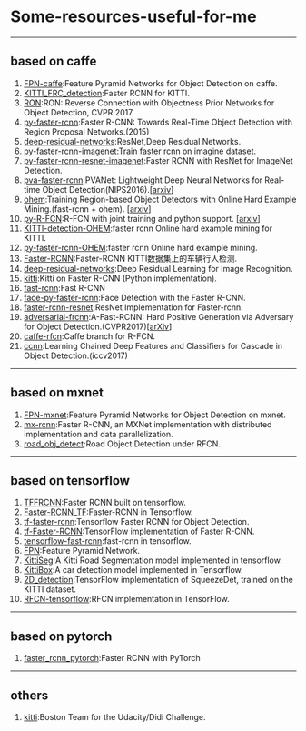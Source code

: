 # Some-resources-useful-for-me

----
## based on caffe
1. [FPN-caffe](https://github.com/unsky/FPN-caffe):Feature Pyramid Networks for Object Detection on caffe. 
2. [KITTI_FRC_detection](https://github.com/unsky/KITTI_FRC_detection):Faster RCNN for KITTI.
3. [RON](https://github.com/taokong/RON):RON: Reverse Connection with Objectness Prior Networks for Object Detection, CVPR 2017.
4. [py-faster-rcnn](https://github.com/rbgirshick/py-faster-rcnn):Faster R-CNN: Towards Real-Time Object Detection with Region Proposal Networks.(2015)
5. [deep-residual-networks](https://github.com/KaimingHe/deep-residual-networks):ResNet,Deep Residual Networks.
6. [py-faster-rcnn-imagenet](https://github.com/andrewliao11/py-faster-rcnn-imagenet):Train faster rcnn on imagine dataset.
7. [py-faster-rcnn-resnet-imagenet](https://github.com/tianzhi0549/py-faster-rcnn-resnet-imagenet):Faster RCNN with ResNet for ImageNet Detection.
8. [pva-faster-rcnn](https://github.com/sanghoon/pva-faster-rcnn):PVANet: Lightweight Deep Neural Networks for Real-time Object Detection(NIPS2016).[[arxiv](https://arxiv.org/abs/1611.08588)]
9. [ohem](https://github.com/abhi2610/ohem):Training Region-based Object Detectors with Online Hard Example Mining.(fast-rcnn + ohem). [[arxiv](https://arxiv.org/abs/1604.03540)]
10. [py-R-FCN](https://github.com/YuwenXiong/py-R-FCN):R-FCN with joint training and python support. [[arxiv](https://arxiv.org/abs/1605.06409)]
11. [KITTI-detection-OHEM](https://github.com/manutdzou/KITTI-detection-OHEM):faster rcnn Online hard example mining for KITTI.
12. [py-faster-rcnn-OHEM](https://github.com/manutdzou/py-faster-rcnn-OHEM):faster rcnn Online hard example mining.
13. [Faster-RCNN](https://github.com/JayMarx/Faster-RCNN):Faster-RCNN KITTI数据集上的车辆行人检测.
14. [deep-residual-networks](https://github.com/KaimingHe/deep-residual-networks):Deep Residual Learning for Image Recognition.
15. [kitti](https://github.com/MarvinTeichmann/kitti):Kitti on Faster R-CNN (Python implementation).
16. [fast-rcnn](https://github.com/rbgirshick/fast-rcnn):Fast R-CNN
17. [face-py-faster-rcnn](https://github.com/playerkk/face-py-faster-rcnn):Face Detection with the Faster R-CNN.
18. [faster-rcnn-resnet](https://github.com/Eniac-Xie/faster-rcnn-resnet):ResNet Implementation for Faster-rcnn.
19. [adversarial-frcnn](https://github.com/xiaolonw/adversarial-frcnn):A-Fast-RCNN: Hard Positive Generation via Adversary for Object Detection.(CVPR2017)[[arXiv](https://arxiv.org/abs/1704.03414)]
20. [caffe-rfcn](https://github.com/daijifeng001/caffe-rfcn):Caffe branch for R-FCN.
21. [ccnn](https://github.com/wk910930/ccnn):Learning Chained Deep Features and Classifiers for Cascade in Object Detection.(iccv2017)

----

## based on mxnet
1. [FPN-mxnet](https://github.com/unsky/FPN-mxnet):Feature Pyramid Networks for Object Detection on mxnet.
2. [mx-rcnn](https://github.com/precedenceguo/mx-rcnn):Faster R-CNN, an MXNet implementation with distributed implementation and data parallelization.
3. [road_obj_detect](https://github.com/dhzhd1/road_obj_detect):Road Object Detection under RFCN.

----

## based on tensorflow
1. [TFFRCNN](https://github.com/CharlesShang/TFFRCNN):Faster RCNN built on tensorflow.
2. [Faster-RCNN_TF](https://github.com/smallcorgi/Faster-RCNN_TF):Faster-RCNN in Tensorflow.
3. [tf-faster-rcnn](https://github.com/endernewton/tf-faster-rcnn):Tensorflow Faster RCNN for Object Detection.
4. [tf-Faster-RCNN](https://github.com/kevinjliang/tf-Faster-RCNN):TensorFlow implementation of Faster R-CNN.
5. [tensorflow-fast-rcnn](https://github.com/zplizzi/tensorflow-fast-rcnn):fast-rcnn in tensorflow.
6. [FPN](https://github.com/xmyqsh/FPN):Feature Pyramid Network.
7. [KittiSeg](https://github.com/MarvinTeichmann/KittiSeg):A Kitti Road Segmentation model implemented in tensorflow.
8. [KittiBox](https://github.com/MarvinTeichmann/KittiBox):A car detection model implemented in Tensorflow.
9. [2D_detection](https://github.com/fregu856/2D_detection):TensorFlow implementation of SqueezeDet, trained on the KITTI dataset.
10. [RFCN-tensorflow](https://github.com/xdever/RFCN-tensorflow):RFCN implementation in TensorFlow.

----

## based on pytorch
1. [faster_rcnn_pytorch](https://github.com/longcw/faster_rcnn_pytorch):Faster RCNN with PyTorch

----

## others
1. [kitti](https://github.com/bostondiditeam/kitti):Boston Team for the Udacity/Didi Challenge.
